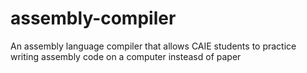 # assembly-compiler
An assembly language compiler that allows CAIE students to practice writing assembly code on a computer insteasd of paper
